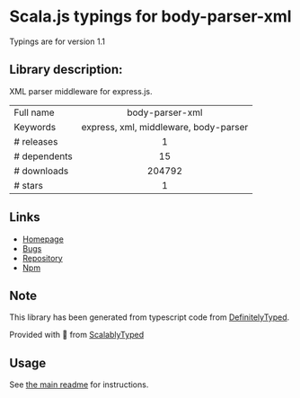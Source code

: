 
# Scala.js typings for body-parser-xml

Typings are for version 1.1

## Library description:
XML parser middleware for express.js.

|                    |                 |
| ------------------ | :-------------: |
| Full name          | body-parser-xml |
| Keywords           | express, xml, middleware, body-parser |
| # releases         | 1 |
| # dependents       | 15 |
| # downloads        | 204792 |
| # stars            | 1 |

## Links
- [Homepage](https://github.com/fiznool/body-parser-xml#readme)
- [Bugs](https://github.com/fiznool/body-parser-xml/issues)
- [Repository](https://github.com/fiznool/body-parser-xml)
- [Npm](https://www.npmjs.com/package/body-parser-xml)
    


## Note
This library has been generated from typescript code from [DefinitelyTyped](https://definitelytyped.org).

Provided with :purple_heart: from [ScalablyTyped](https://github.com/oyvindberg/ScalablyTyped)

## Usage
See [the main readme](../../readme.md) for instructions.


